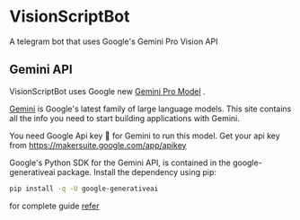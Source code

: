 # VisionScriptBot
A telegram bot that uses Google's Gemini Pro Vision API 

## Gemini API 
VisionScriptBot uses Google new [Gemini Pro Model](https://ai.google.dev/docs) . 

[Gemini](https://deepmind.google/technologies/gemini/) is Google's latest family of large language models. This site contains all the info you need to start building applications with Gemini.

You need Google Api key 🔐 for Gemini to run this model. 
Get your api key from 
https://makersuite.google.com/app/apikey


Google's Python SDK for the Gemini API, is contained in the google-generativeai package. Install the dependency using pip:


```bash
pip install -q -U google-generativeai
```

for complete guide [refer](https://ai.google.dev/tutorials/python_quickstart)
